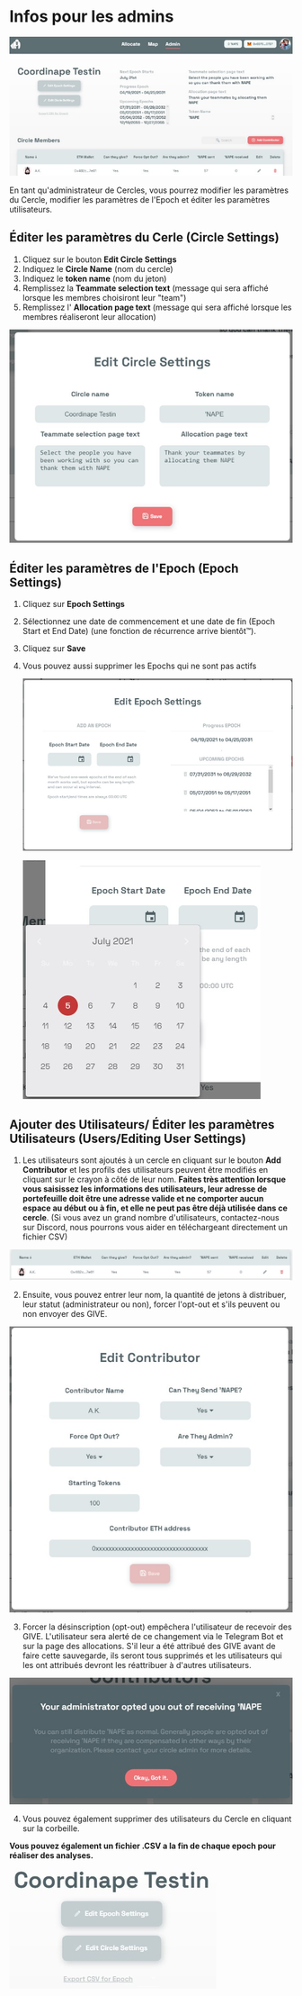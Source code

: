 # Infos pour les admins

![](../.gitbook/assets/Admin.jpg)

En tant qu'administrateur de Cercles, vous pourrez modifier les paramètres du Cercle, modifier les paramètres de l'Epoch et éditer les paramètres utilisateurs.

## Éditer les paramètres du Cerle \(Circle Settings\)

1. Cliquez sur le bouton **Edit Circle Settings** 
2. Indiquez le **Circle Name** \(nom du cercle\)
3. Indiquez le **token name** \(nom du jeton\)
4. Remplissez la **Teammate selection text** \(message qui sera affiché lorsque les membres choisiront leur "team"\)
5. Remplissez l' **Allocation page text**  \(message qui sera affiché lorsque les membres réaliseront leur allocation\)



![](../.gitbook/assets/Circle%20Settings.jpg)

## Éditer les paramètres de l'Epoch \(Epoch Settings\)

1. Cliquez sur **Epoch Settings**
2. Sélectionnez une date de commencement et une date de fin \(Epoch Start et End Date\) \(une fonction de récurrence arrive bientôt™\).
3. Cliquez sur **Save**
4. Vous pouvez aussi supprimer les Epochs qui ne sont pas actifs

   ![](../.gitbook/assets/Epoch%20Settings.jpg)

   ![](../.gitbook/assets/Epoch%20Settings2.jpg)

## Ajouter des Utilisateurs/ Éditer les paramètres Utilisateurs \(Users/Editing User Settings\)

1. Les utilisateurs sont ajoutés à un cercle en cliquant sur le bouton **Add Contributor**  et les profils des utilisateurs peuvent être modifiés en cliquant sur le crayon à côté de leur nom. **Faites très attention lorsque vous saisissez les informations des utilisateurs, leur adresse de portefeuille doit être une adresse valide et ne comporter aucun espace au début ou à  fin, et elle ne peut pas être déjà utilisée dans ce cercle**. \(Si vous avez un grand nombre d'utilisateurs, contactez-nous sur Discord, nous pourrons vous aider en téléchargeant directement un fichier CSV\)

![](../.gitbook/assets/User%20View.jpg)

2. Ensuite, vous pouvez entrer leur nom, la quantité de jetons à distribuer, leur statut \(administrateur ou non\), forcer l'opt-out et s'ils peuvent ou non envoyer des GIVE.

![](../.gitbook/assets/Edit%20User.jpg)

3. Forcer la désinscription \(opt-out\) empêchera l'utilisateur de recevoir des GIVE. L'utilisateur sera alerté de ce changement via le Telegram Bot et sur la page des allocations. S'il leur a été attribué des GIVE avant de faire cette sauvegarde, ils seront tous supprimés et les utilisateurs qui les ont attribués devront les réattribuer à d'autres utilisateurs.

![](../.gitbook/assets/Opt%20Out.jpg)

4. Vous pouvez également supprimer des utilisateurs du Cercle en cliquant sur la corbeille.

**Vous pouvez également un fichier .CSV a la fin de chaque epoch pour réaliser des analyses.**

![](../.gitbook/assets/Export.jpg)

